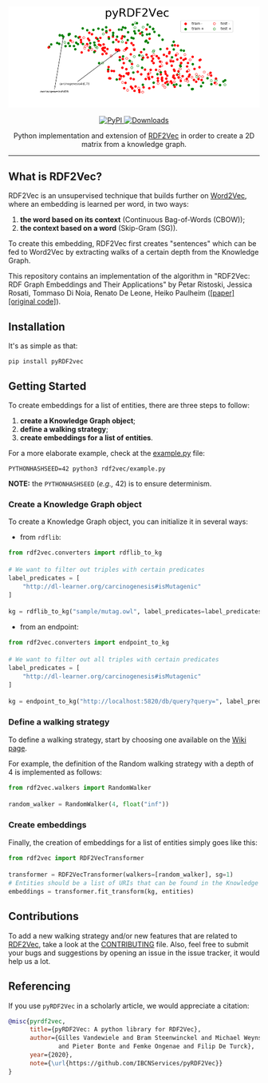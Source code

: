 <div align="center">
	<img src="assets/embeddings.png"></div>
</div>

<p align="center">
    <a href="https://badge.fury.io/py/pyRDF2Vec">
        <img alt="PyPI" src="https://badge.fury.io/py/pyRDF2Vec.svg">
    </a>
    <a href="https://pepy.tech/project/pyrdf2vec">
        <img alt="Downloads" src="https://pepy.tech/badge/pyrdf2vec">
    </a>
</p>

<p align="center">Python implementation and extension of <a href="http://rdf2vec.org/">RDF2Vec</a> in order to create a 2D matrix from a knowledge graph.<p>

---

## What is RDF2Vec?

RDF2Vec is an unsupervised technique that builds further on
[Word2Vec](https://en.wikipedia.org/wiki/Word2vec), where an embedding is
learned per word, in two ways:
1. **the word based on its context** (Continuous Bag-of-Words (CBOW));
2. **the context based on a word** (Skip-Gram (SG)).

To create this embedding, RDF2Vec first creates "sentences" which can be fed to
Word2Vec by extracting walks of a certain depth from the Knowledge Graph.

This repository contains an implementation of the algorithm in "RDF2Vec: RDF
Graph Embeddings and Their Applications" by Petar Ristoski, Jessica Rosati,
Tommaso Di Noia, Renato De Leone, Heiko Paulheim
([[paper]](http://semantic-web-journal.net/content/rdf2vec-rdf-graph-embeddings-and-their-applications-0)
[[original code]](http://data.dws.informatik.uni-mannheim.de/rdf2vec/)).

## Installation

It's as simple as that:

    pip install pyRDF2vec

## Getting Started

To create embeddings for a list of entities, there are three steps to follow:
1. **create a Knowledge Graph object**;
2. **define a walking strategy**;
3. **create embeddings for a list of entities**.

For a more elaborate example, check at the
[example.py](https://github.com/IBCNServices/pyRDF2Vec/blob/master/example.py)
file:

    PYTHONHASHSEED=42 python3 rdf2vec/example.py

**NOTE:** the `PYTHONHASHSEED` (*e.g.,* 42) is to ensure determinism.

### Create a Knowledge Graph object

To create a Knowledge Graph object, you can initialize it in several ways:
- from `rdflib`:

```python
from rdf2vec.converters import rdflib_to_kg

# We want to filter out triples with certain predicates
label_predicates = [
    "http://dl-learner.org/carcinogenesis#isMutagenic"
]

kg = rdflib_to_kg("sample/mutag.owl", label_predicates=label_predicates)
```

- from an endpoint:

```python
from rdf2vec.converters import endpoint_to_kg

# We want to filter out all triples with certain predicates
label_predicates = [
    "http://dl-learner.org/carcinogenesis#isMutagenic"
]

kg = endpoint_to_kg("http://localhost:5820/db/query?query=", label_predicates=label_predicates)
```

### Define a walking strategy

To define a walking strategy, start by choosing one available on the [Wiki page](https://github.com/IBCNServices/pyRDF2Vec/wiki/Walking-Strategies).

For example, the definition of the Random walking strategy with a depth of 4 is
implemented as follows:

```python
from rdf2vec.walkers import RandomWalker

random_walker = RandomWalker(4, float("inf"))
```

### Create embeddings

Finally, the creation of embeddings for a list of entities simply goes like this:

```python
from rdf2vec import RDF2VecTransformer

transformer = RDF2VecTransformer(walkers=[random_walker], sg=1)
# Entities should be a list of URIs that can be found in the Knowledge Graph
embeddings = transformer.fit_transform(kg, entities)
```

## Contributions

To add a new walking strategy and/or new features that are related to
[RDF2Vec](http://rdf2vec.org/), take a look at the
[CONTRIBUTING](https://github.com/IBCNServices/pyRDF2Vec/blob/master/CONTRIBUTING.md)
file. Also, feel free to submit your bugs and suggestions by opening an issue in
the issue tracker, it would help us a lot.

## Referencing

If you use `pyRDF2Vec` in a scholarly article, we would appreciate a citation:

```bibtex
@misc{pyrdf2vec,
      title={pyRDF2Vec: A python library for RDF2Vec},
      author={Gilles Vandewiele and Bram Steenwinckel and Michael Weyns
      		  and Pieter Bonte and Femke Ongenae and Filip De Turck},
      year={2020},
      note={\url{https://github.com/IBCNServices/pyRDF2Vec}}
}
```

